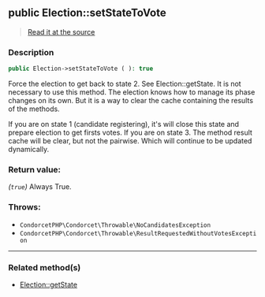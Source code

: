 ## public Election::setStateToVote

> [Read it at the source](https://github.com/julien-boudry/Condorcet/blob/master/src/Election.php#L451)

### Description    

```php
public Election->setStateToVote ( ): true
```

Force the election to get back to state 2. See Election::getState.
It is not necessary to use this method. The election knows how to manage its phase changes on its own. But it is a way to clear the cache containing the results of the methods.

If you are on state 1 (candidate registering), it's will close this state and prepare election to get firsts votes.
If you are on state 3. The method result cache will be clear, but not the pairwise. Which will continue to be updated dynamically.
    

### Return value:   

*(`true`)* Always True.



### Throws:   

* ```CondorcetPHP\Condorcet\Throwable\NoCandidatesException```
* ```CondorcetPHP\Condorcet\Throwable\ResultRequestedWithoutVotesException```

---------------------------------------

### Related method(s)      

* [Election::getState](/Docs/ApiReferences/Election%20Class/public%20Election--getState.md)    
